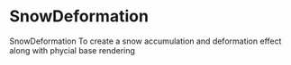 # SnowDeformation
SnowDeformation
To create a snow accumulation and deformation effect along with phycial base rendering
